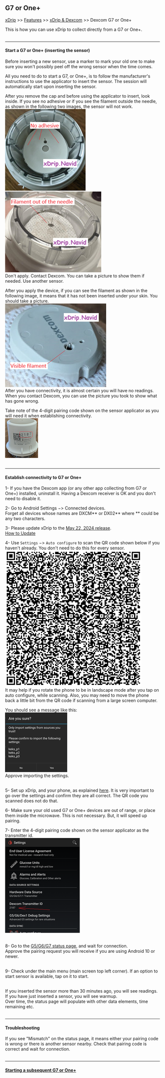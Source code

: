 ## G7 or One+  
[xDrip](../../README.md) >> [Features](../Features_page.md) >> [xDrip & Dexcom](../Dexcom_page.md) >> Dexcom G7 or One+  
  
This is how you can use xDrip to collect directly from a G7 or One+.  
<br/>  
  
---  
  
#### **Start a G7 or One+ (inserting the sensor)**  
Before inserting a new sensor, use a marker to mark your old one to make sure you won't possibly peel off the wrong sensor when the time comes.  
  
All you need to do to start a G7, or One+, is to follow the manufacturer's instructions to use the applicator to insert the sensor.  The session will automatically start upon inserting the sensor.  
  
After you remove the cap and before using the applicator to insert, look inside.  If you see no adhesive or if you see the filament outside the needle, as shown in the following two images, the sensor will not work.  
![](./images/G7NoAdhesive.png)  
![](./images/G7FilamentOut.png)  
Don't apply.  Contact Dexcom.  You can take a picture to show them if needed.  Use another sensor.  

After you apply the device, if you can see the filament as shown in the following image, it means that it has not been inserted under your skin.  You should take a picture.  
![](./images/G7FilamentNotInserted.png)  
After you have connectivity, it is almost certain you will have no readings.  When you contact Dexcom, you can use the picture you took to show what has  gone wrong.  
    
Take note of the 4-digit pairing code shown on the sensor applicator as you will need it when establishing connectivity.  
![](./images/G7_Applicator.png)  
<br/>  

---  

#### **Establish connectivity to G7 or One+**  
  
1- If you have the Dexcom app (or any other app collecting from G7 or One+) installed, uninstall it.  Having a Dexcom receiver is OK and you don't need to disable it.  
  
2- Go to Android Settings &#8722;> Connected devices.  
Forget all devices whose names are DXCM\*\* or DX02\*\* where \*\* could be any two characters.  
  
3- Please update xDrip to the [May 22, 2024 release](https://github.com/NightscoutFoundation/xDrip/releases/tag/2024.05.22).  
[How to Update](../Updates.md)  
  
4- Use `Settings` &#8722;> `Auto configure` to scan the QR code shown below if you haven't already.  You don't need to do this for every sensor.  
![](./images/G7_keks_QR.png)  
It may help if you rotate the phone to be in landscape mode after you tap on auto configure, while scanning.  Also, you may need to move the phone back a little bit from the QR code if scanning from a large screen computer.  
  
You should see a message like this:  
![](./images/keks_QR_confirm.png)  
Approve importing the settings.  
<br/>  
  
5- Set up xDrip, and your phone, as explained [here](../G6-Recommended-Settings.md).  It is very important to go over the settings and confirm they are all correct.  The QR code you scanned does not do that.  
  
6- Make sure your old used G7 or One+ devices are out of range, or place them inside the microwave.  This is not necessary.  But, it will speed up pairing.  
  
7- Enter the 4-digit pairing code shown on the sensor applicator as the transmitter id.  
![](./images/DexG7ID.png)  
<br/>  
  
8- Go to the [G5/G6/G7 status page](../StatusG5G6.md), and wait for connection.  
Approve the pairing request you will receive if you are using Android 10 or newer.  
<br/>  

9- Check under the main menu (main screen top left corner).  If an option to start sensor is available, tap on it to start.  
<br/>  
  
If you inserted the sensor more than 30 minutes ago, you will see readings.  If you have just inserted a sensor, you will see warmup.  
Over time, the status page will populate with other data elements, time remaining etc.  
<br/>  
  
---  
  
#### **Troubleshooting**    
If you see "Mismatch" on the status page, it means either your pairing code is wrong or there is another sensor nearby. Check that pairing code is correct and wait for connection.  
<br/>  

---  

#### [Starting a subsequent G7 or One+](./SubsequentG7.md)  
  
